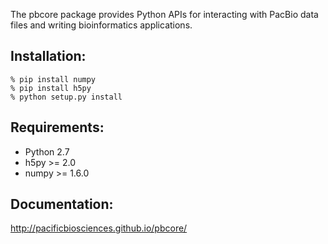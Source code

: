 
The pbcore package provides Python APIs for interacting with PacBio
data files and writing bioinformatics applications.

Installation:
-------------
    % pip install numpy
    % pip install h5py
    % python setup.py install

Requirements:
-------------
- Python 2.7
- h5py >= 2.0
- numpy >= 1.6.0

Documentation:
--------------
http://pacificbiosciences.github.io/pbcore/
